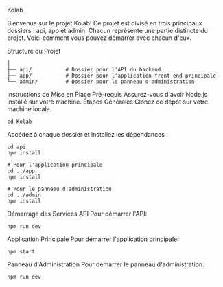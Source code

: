 
Kolab

Bienvenue sur le projet Kolab! 
Ce projet est divisé en trois principaux dossiers : api, app et admin. Chacun représente une partie distincte du projet. Voici comment vous pouvez démarrer avec chacun d'eux.

Structure du Projet

```Kolab/
│
├── api/           # Dossier pour l'API du backend
├── app/           # Dossier pour l'application front-end principale
└── admin/         # Dossier pour le panneau d'administration

```
Instructions de Mise en Place
Pré-requis
Assurez-vous d'avoir Node.js installé sur votre machine.
Étapes Générales
Clonez ce dépôt sur votre machine locale.

```git clone https://github.com/Fsd24-ProjectYoussouph/kolab.git
cd Kolab

```
Accédez à chaque dossier et installez les dépendances :
```# Pour l'API
cd api
npm install

# Pour l'application principale
cd ../app
npm install

# Pour le panneau d'administration
cd ../admin
npm install

```

Démarrage des Services
API
Pour démarrer l'API:

```cd api
npm run dev
```
Application Principale
Pour démarrer l'application principale:
```cd app
npm start
```
Panneau d'Administration
Pour démarrer le panneau d'administration:

```cd admin
npm run dev
```

